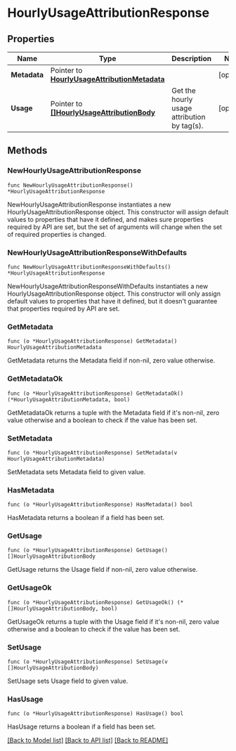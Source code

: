 # HourlyUsageAttributionResponse

## Properties

Name | Type | Description | Notes
---- | ---- | ----------- | ------
**Metadata** | Pointer to [**HourlyUsageAttributionMetadata**](HourlyUsageAttributionMetadata.md) |  | [optional] 
**Usage** | Pointer to [**[]HourlyUsageAttributionBody**](HourlyUsageAttributionBody.md) | Get the hourly usage attribution by tag(s). | [optional] 

## Methods

### NewHourlyUsageAttributionResponse

`func NewHourlyUsageAttributionResponse() *HourlyUsageAttributionResponse`

NewHourlyUsageAttributionResponse instantiates a new HourlyUsageAttributionResponse object.
This constructor will assign default values to properties that have it defined,
and makes sure properties required by API are set, but the set of arguments
will change when the set of required properties is changed.

### NewHourlyUsageAttributionResponseWithDefaults

`func NewHourlyUsageAttributionResponseWithDefaults() *HourlyUsageAttributionResponse`

NewHourlyUsageAttributionResponseWithDefaults instantiates a new HourlyUsageAttributionResponse object.
This constructor will only assign default values to properties that have it defined,
but it doesn't guarantee that properties required by API are set.

### GetMetadata

`func (o *HourlyUsageAttributionResponse) GetMetadata() HourlyUsageAttributionMetadata`

GetMetadata returns the Metadata field if non-nil, zero value otherwise.

### GetMetadataOk

`func (o *HourlyUsageAttributionResponse) GetMetadataOk() (*HourlyUsageAttributionMetadata, bool)`

GetMetadataOk returns a tuple with the Metadata field if it's non-nil, zero value otherwise
and a boolean to check if the value has been set.

### SetMetadata

`func (o *HourlyUsageAttributionResponse) SetMetadata(v HourlyUsageAttributionMetadata)`

SetMetadata sets Metadata field to given value.

### HasMetadata

`func (o *HourlyUsageAttributionResponse) HasMetadata() bool`

HasMetadata returns a boolean if a field has been set.

### GetUsage

`func (o *HourlyUsageAttributionResponse) GetUsage() []HourlyUsageAttributionBody`

GetUsage returns the Usage field if non-nil, zero value otherwise.

### GetUsageOk

`func (o *HourlyUsageAttributionResponse) GetUsageOk() (*[]HourlyUsageAttributionBody, bool)`

GetUsageOk returns a tuple with the Usage field if it's non-nil, zero value otherwise
and a boolean to check if the value has been set.

### SetUsage

`func (o *HourlyUsageAttributionResponse) SetUsage(v []HourlyUsageAttributionBody)`

SetUsage sets Usage field to given value.

### HasUsage

`func (o *HourlyUsageAttributionResponse) HasUsage() bool`

HasUsage returns a boolean if a field has been set.


[[Back to Model list]](../README.md#documentation-for-models) [[Back to API list]](../README.md#documentation-for-api-endpoints) [[Back to README]](../README.md)


